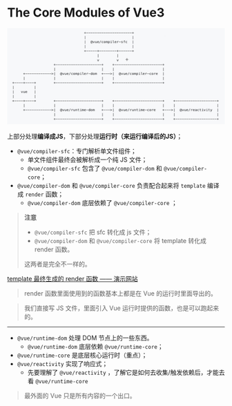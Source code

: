 # The Core Modules of Vue3

![Vue 核心模块](assets/images/Vue核心模块.jpeg)

上部分处理**编译成JS**，下部分处理**运行时（来运行编译后的JS）**；

- `@vue/compiler-sfc`：专门解析单文件组件；
    - 单文件组件最终会被解析成一个纯 JS 文件；
    - `@vue/compiler-sfc` 包含了 `@vue/compiler-dom` 和 `@vue/compiler-core`；
- `@vue/compiler-dom` 和 `@vue/compiler-core` 负责配合起来将 `template` 编译成 `render` 函数；
    - `@vue/compiler-dom` 底层依赖了 `@vue/compiler-core` ；

> **注意**
> - `@vue/compiler-sfc` 把 sfc 转化成 js 文件；
> - `@vue/compiler-dom` 和 `@vue/compiler-core` 将 template 转化成 render 函数。
> 
> 这两者是完全不一样的。

[template 最终生成的 render 函数 —— 演示网站](https://vue-next-template-explorer.netlify.app)

> render 函数里面使用到的函数基本上都是在 Vue 的运行时里面导出的。

> 我们直接写 JS 文件，里面引入 Vue 运行时提供的函数，也是可以跑起来的。
--- 

- `@vue/runtime-dom` 处理 DOM 节点上的一些东西。
    - `@vue/runtime-dom` 底层依赖 `@vue/runtime-core`；
- `@vue/runtime-core` 是底层核心运行时（重点）；
- `@vue/reactivity` 实现了响应式；
  - 先要理解了 `@vue/reactivity` ，了解它是如何去收集/触发依赖后，才能去看 `@vue/runtime-core`

> 最外面的 Vue 只是所有内容的一个出口。